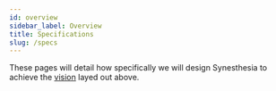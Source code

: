 ```yaml
---
id: overview
sidebar_label: Overview
title: Specifications
slug: /specs
---
```


These pages will detail how specifically we will design Synesthesia to achieve the
[vision](../vision/overview.md) layed out above.
